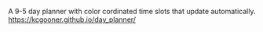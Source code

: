 A 9-5 day planner with color cordinated time slots that update automatically.
https://kcgooner.github.io/day_planner/
